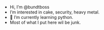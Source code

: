 - Hi, I’m @bundtboss
- I’m interested in cake, security, heavy metal.
- 🐍 I’m currently learning python.
- Most of what I put here wil be junk.

<!---
bundtboss/bundtboss is a ✨ special ✨ repository because its `README.md` (this file) appears on your GitHub profile.
You can click the Preview link to take a look at your changes.
--->
